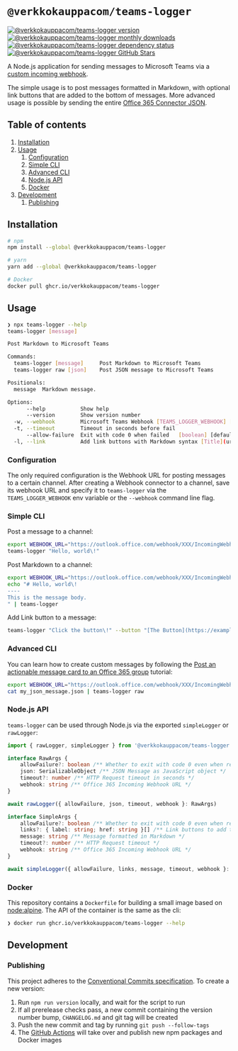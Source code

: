 # `@verkkokauppacom/teams-logger`

[![@verkkokauppacom/teams-logger version](https://img.shields.io/npm/v/@verkkokauppacom/teams-logger)](https://www.npmjs.com/package/@verkkokauppacom/teams-logger)
[![@verkkokauppacom/teams-logger monthly downloads](https://img.shields.io/npm/dm/@verkkokauppacom/teams-logger)](https://www.npmjs.com/package/@verkkokauppacom/teams-logger)
[![@verkkokauppacom/teams-logger dependency status](https://img.shields.io/librariesio/release/npm/@verkkokauppacom/teams-logger)](https://github.com/verkkokauppacom/teams-logger)
[![@verkkokauppacom/teams-logger GitHub Stars](https://img.shields.io/github/stars/verkkokauppacom/teams-logger?label=GitHub%20Stars)](https://github.com/verkkokauppacom/teams-logger/stargazers)

A Node.js application for sending messages to Microsoft Teams via a [custom incoming webhook](https://docs.microsoft.com/en-us/microsoftteams/platform/concepts/connectors/connectors-using#setting-up-a-custom-incoming-webhook).

The simple usage is to post messages formatted in Markdown, with optional link buttons that are added to the bottom of messages. More advanced usage is possible by sending the entire [Office 365 Connector JSON](https://docs.microsoft.com/en-us/microsoftteams/platform/concepts/connectors/connectors-using#creating-messages-through-office-365-connectors).

## Table of contents

1. [Installation](#installation)
1. [Usage](#usage)
    1. [Configuration](#configuration)
    1. [Simple CLI](#simple-cli)
    1. [Advanced CLI](#advanced-cli)
    1. [Node.js API](#nodejs-api)
    1. [Docker](#docker)
1. [Development](#development)
    1. [Publishing](#publishing)

## Installation

```bash
# npm
npm install --global @verkkokauppacom/teams-logger

# yarn
yarn add --global @verkkokauppacom/teams-logger

# Docker
docker pull ghcr.io/verkkokauppacom/teams-logger
```

## Usage

```bash
❯ npx teams-logger --help
teams-logger [message]

Post Markdown to Microsoft Teams

Commands:
  teams-logger [message]     Post Markdown to Microsoft Teams          [default]
  teams-logger raw [json]    Post JSON message to Microsoft Teams

Positionals:
  message  Markdown message.

Options:
      --help           Show help                                       [boolean]
      --version        Show version number                             [boolean]
  -w, --webhook        Microsoft Teams Webhook [TEAMS_LOGGER_WEBHOOK] [required]
  -t, --timeout        Timeout in seconds before fail                   [number]
      --allow-failure  Exit with code 0 when failed   [boolean] [default: false]
  -l, --link           Add link buttons with Markdown syntax [Title](url)[array]
```

### Configuration

The only required configuration is the Webhook URL for posting messages to a certain channel. After creating a Webhook connector to a channel, save its webhook URL and specify it to `teams-logger` via the `TEAMS_LOGGER_WEBHOOK` env variable or the `--webhook` command line flag.


### Simple CLI

Post a message to a channel:

```bash
export WEBHOOK_URL="https://outlook.office.com/webhook/XXX/IncomingWebhook/YYY"
teams-logger "Hello, world\!"
```

Post Markdown to a channel:

```bash
export WEBHOOK_URL="https://outlook.office.com/webhook/XXX/IncomingWebhook/YYY"
echo "# Hello, world\!
----
This is the message body.
" | teams-logger
```

Add Link button to a message:

```bash
teams-logger "Click the button\!" --button "[The Button](https://example.com)" --webhook "https://outlook.office.com/webhook/XXX/IncomingWebhook/YYY"
```

### Advanced CLI

You can learn how to create custom messages by following the [Post an actionable message card to an Office 365 group](https://docs.microsoft.com/en-us/outlook/actionable-messages/send-via-connectors) tutorial:

```bash
export WEBHOOK_URL="https://outlook.office.com/webhook/XXX/IncomingWebhook/YYY"
cat my_json_message.json | teams-logger raw
```

### Node.js API

`teams-logger` can be used through Node.js via the exported `simpleLogger` or `rawLogger`:

```ts
import { rawLogger, simpleLogger } from '@verkkokauppacom/teams-logger'

interface RawArgs {
    allowFailure?: boolean /** Whether to exit with code 0 even when request failed */
    json: SerializableObject /** JSON Message as JavaScript object */
    timeout?: number /** HTTP Request timeout in seconds */
    webhook: string /** Office 365 Incoming Webhook URL */
}

await rawLogger({ allowFailure, json, timeout, webhook }: RawArgs)

interface SimpleArgs {
    allowFailure?: boolean /** Whether to exit with code 0 even when request failed */
    links?: { label: string; href: string }[] /** Link buttons to add to the message */
    message: string /** Message formatted in Markdown */
    timeout?: number /** HTTP Request timeout */
    webhook: string /** Office 365 Incoming Webhook URL */
}

await simpleLogger({ allowFailure, links, message, timeout, webhook }: SimpleArgs)
```

### Docker

This repository contains a `Dockerfile` for building a small image based on [node:alpine](https://hub.docker.com/_/node/). The API of the container is the same as the cli:

```bash
❯ docker run ghcr.io/verkkokauppacom/teams-logger --help
```

## Development

### Publishing

This project adheres to the [Conventional Commits specification](https://www.conventionalcommits.org/en/v1.0.0-beta.4/). To create a new version:

1. Run `npm run version` locally, and wait for the script to run
1. If all prerelease checks pass, a new commit containing the version number bump, `CHANGELOG.md` and git tag will be created
1. Push the new commit and tag by running `git push --follow-tags`
1. The [GitHub Actions](https://github.com/verkkokauppacom/teams-logger/actions/new) will take over and publish new npm packages and Docker images

